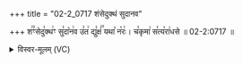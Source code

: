 +++
title = "02-2_0717 शंसेदुक्थं सुदानव"

+++
श꣢꣫ꣳसेदु꣣क्थ꣢ꣳ सु꣣दा꣡न꣢व उ꣣त꣢ द्यु꣣क्षं꣢꣫ यथा꣣ न꣡रः꣢। च꣣कृमा꣢ स꣣त्य꣡रा꣢धसे ॥ 02-2:0717 ॥

<details><summary>विस्वर-मूलम् (VC)</summary>

शꣳसेदुक्थꣳ सुदानव उत द्युक्षं यथा नरः । चकृमा सत्यराधसे ॥७१७॥
</details>
